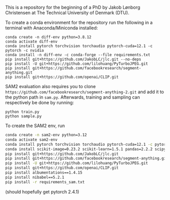 This is a repository for the beginning of a PhD by Jakob Lønborg Christensen at The Technical University of Denmark (DTU).

To create a conda environment for the repository run the following in a terminal with Anaconda/Miniconda installed:
```
conda create -n diff-env python=3.8.12
conda activate diff-env
conda install pytorch torchvision torchaudio pytorch-cuda=12.1 -c pytorch -c nvidia
conda install -n diff-env -c conda-forge --file requirements.txt
pip install git+https://github.com/JakobLC/jlc.git --no-deps
pip install -U git+https://github.com/lilohuang/PyTurboJPEG.git
pip install git+https://github.com/facebookresearch/segment-anything.git
pip install git+https://github.com/openai/CLIP.git
```
SAM2 evaluation also requires you to clone `https://github.com/facebookresearch/segment-anything-2.git` and add it to the python path in `sam.py`.
Afterwards, training and sampling can respectively be done by running:
```
python train.py
python sample.py
```


To create the SAM2 env, run
```bash
conda create -n sam2-env python=3.12
conda activate sam2-env
conda install pytorch torchvision torchaudio pytorch-cuda=12.1 -c pytorch -c nvidia
conda install scikit-image=0.23.2 scikit-learn=1.5.1 pandas=2.2.2 scipy=1.14.1 jsonlines -c conda-forge
pip install git+https://github.com/JakobLC/jlc.git
pip install git+https://github.com/facebookresearch/segment-anything.git
pip install -U git+https://github.com/lilohuang/PyTurboJPEG.git
pip install git+https://github.com/openai/CLIP.git
pip install albumentations==1.4.15
pip install nibabel==5.2.1
pip install -r requirements_sam.txt
```
(should hopefully get pytorch 2.4.1)

